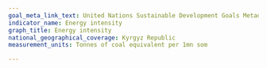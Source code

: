 ```yaml
---
goal_meta_link_text: United Nations Sustainable Development Goals Metadata (pdf 894kB)
indicator_name: Energy intensity
graph_title: Energy intensity
national_geographical_coverage: Kyrgyz Republic
measurement_units: Tonnes of coal equivalent per 1mn som

---
```

